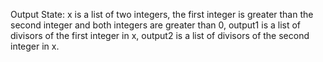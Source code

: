 Output State: x is a list of two integers, the first integer is greater than the second integer and both integers are greater than 0, output1 is a list of divisors of the first integer in x, output2 is a list of divisors of the second integer in x.